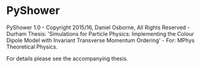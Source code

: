 # PyShower
PyShower 1.0 - Copyright 2015/16, Daniel Osborne, All Rights Reserved - Durham Thesis: 'Simulations for Particle Physics: Implementing the Colour Dipole Model with Invariant Transverse Momentum Ordering' - For: MPhys Theoretical Physics.

For details please see the accompanying thesis.
